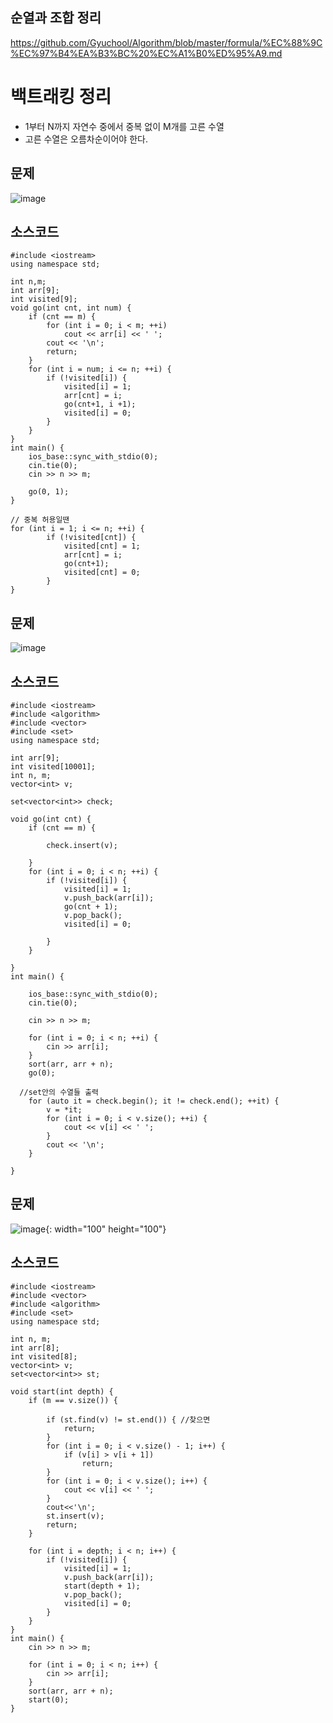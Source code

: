 ## 순열과 조합 정리
https://github.com/Gyuchool/Algorithm/blob/master/formula/%EC%88%9C%EC%97%B4%EA%B3%BC%20%EC%A1%B0%ED%95%A9.md

# 백트래킹 정리
 - 1부터 N까지 자연수 중에서 중복 없이 M개를 고른 수열
 - 고른 수열은 오름차순이어야 한다.

## 문제

![image](https://user-images.githubusercontent.com/60054318/140242321-6a99ef44-aff2-411f-9159-d565cd696344.png)
## 소스코드
```
#include <iostream>
using namespace std;

int n,m;
int arr[9];
int visited[9];
void go(int cnt, int num) {
	if (cnt == m) {
		for (int i = 0; i < m; ++i)
			cout << arr[i] << ' ';
		cout << '\n';
		return;
	}
	for (int i = num; i <= n; ++i) {
		if (!visited[i]) {
			visited[i] = 1;
			arr[cnt] = i;
			go(cnt+1, i +1);
			visited[i] = 0;
		}
	}
}
int main() {
	ios_base::sync_with_stdio(0);
	cin.tie(0);
	cin >> n >> m;
	
	go(0, 1);
}

// 중복 허용일땐
for (int i = 1; i <= n; ++i) {
		if (!visited[cnt]) {
			visited[cnt] = 1;
			arr[cnt] = i;
			go(cnt+1);
			visited[cnt] = 0;
		}
}
```
## 문제
![image](https://user-images.githubusercontent.com/60054318/140243022-b645c5f3-2884-4719-b2b9-b7ebcdd3234b.png)
## 소스코드
```
#include <iostream>
#include <algorithm>
#include <vector>
#include <set>
using namespace std;

int arr[9];
int visited[10001];
int n, m;
vector<int> v;

set<vector<int>> check;

void go(int cnt) {
	if (cnt == m) {
		
		check.insert(v);
		
	}
	for (int i = 0; i < n; ++i) {
		if (!visited[i]) {
			visited[i] = 1;
			v.push_back(arr[i]);
			go(cnt + 1);
			v.pop_back();
			visited[i] = 0;

		}
	}
	
}
int main() {

	ios_base::sync_with_stdio(0);
	cin.tie(0);

	cin >> n >> m;

	for (int i = 0; i < n; ++i) {
		cin >> arr[i];
	}
	sort(arr, arr + n);
	go(0);
  
  //set안의 수열들 출력
	for (auto it = check.begin(); it != check.end(); ++it) {
		v = *it;
		for (int i = 0; i < v.size(); ++i) {
			cout << v[i] << ' ';
		}
		cout << '\n';
	}

}
```
## 문제
![image](https://user-images.githubusercontent.com/60054318/140243412-3b9943af-9819-423d-a2d1-bf21ff3cf341.png){: width="100" height="100"}

## 소스코드
```
#include <iostream>
#include <vector>
#include <algorithm>
#include <set>
using namespace std;

int n, m;
int arr[8];
int visited[8];
vector<int> v;
set<vector<int>> st;

void start(int depth) {
	if (m == v.size()) {

		if (st.find(v) != st.end()) { //찾으면
			return;
		}
		for (int i = 0; i < v.size() - 1; i++) {
			if (v[i] > v[i + 1])
				return;
		}
		for (int i = 0; i < v.size(); i++) {
			cout << v[i] << ' ';
		}
		cout<<'\n';
		st.insert(v);
		return;
	}

	for (int i = depth; i < n; i++) {
		if (!visited[i]) {
			visited[i] = 1;
			v.push_back(arr[i]);
			start(depth + 1);
			v.pop_back();
			visited[i] = 0;
		}
	}
}
int main() {
	cin >> n >> m;

	for (int i = 0; i < n; i++) {
		cin >> arr[i];
	}
	sort(arr, arr + n);
	start(0);
}
```
